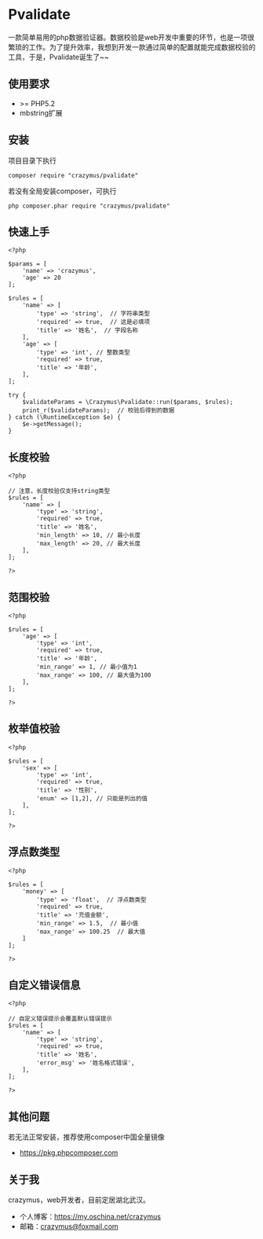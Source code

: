 # Pvalidate
一款简单易用的php数据验证器。数据校验是web开发中重要的环节，也是一项很繁琐的工作。为了提升效率，我想到开发一款通过简单的配置就能完成数据校验的工具，于是，Pvalidate诞生了~~
## 使用要求
-  \>= PHP5.2
-  mbstring扩展

## 安装 
项目目录下执行
```
composer require "crazymus/pvalidate"
```
若没有全局安装composer，可执行
```
php composer.phar require "crazymus/pvalidate"
```
## 快速上手
```
<?php 

$params = [
    'name' => 'crazymus',
    'age' => 20
];

$rules = [
    'name' => [
        'type' => 'string',  // 字符串类型
        'required' => true,  // 这是必填项
        'title' => '姓名',  // 字段名称 
    ],
    'age' => [
        'type' => 'int', // 整数类型 
        'required' => true,
        'title' => '年龄',
    ],
];

try {
    $validateParams = \Crazymus\Pvalidate::run($params, $rules);
    print_r($validateParams);  // 校验后得到的数据
} catch (\RuntimeException $e) {
    $e->getMessage();
}
```

## 长度校验
```
<?php

// 注意，长度校验仅支持string类型
$rules = [
    'name' => [
        'type' => 'string',
        'required' => true,
        'title' => '姓名',
        'min_length' => 10, // 最小长度
        'max_length' => 20, // 最大长度 
    ],
];

?>
```

## 范围校验 
```
<?php 

$rules = [
    'age' => [
        'type' => 'int',
        'required' => true,
        'title' => '年龄',
        'min_range' => 1, // 最小值为1
        'max_range' => 100, // 最大值为100
    ],
];

?>
```

## 枚举值校验 
```
<?php 

$rules = [
    'sex' => [
        'type' => 'int',
        'required' => true,
        'title' => '性别',
        'enum' => [1,2], // 只能是列出的值 
    ],
];

?>
```

## 浮点数类型 
```
<?php 

$rules = [
    'money' => [
        'type' => 'float',  // 浮点数类型 
        'required' => true,
        'title' => '充值金额',
        'min_range' => 1.5,  // 最小值
        'max_range' => 100.25  // 最大值
    ]
];

?>
```

## 自定义错误信息 
```
<?php 

// 自定义错误提示会覆盖默认错误提示
$rules = [
    'name' => [
        'type' => 'string',
        'required' => true,
        'title' => '姓名',
        'error_msg' => '姓名格式错误',
    ],
];

?>
```

## 其他问题
若无法正常安装，推荐使用composer中国全量镜像
- https://pkg.phpcomposer.com

## 关于我 

crazymus，web开发者，目前定居湖北武汉。
- 个人博客：https://my.oschina.net/crazymus
- 邮箱：crazymus@foxmail.com


